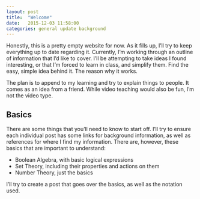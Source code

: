 ```yaml
---
layout: post
title:  "Welcome"
date:   2015-12-03 11:58:00
categories: general update background
---
```


Honestly, this is a pretty empty website for now. As it fills up, I’ll try to 
keep everything up to date regarding it. Currently, I’m working through an 
outline of information that I’d like to cover. I’ll be attempting to take ideas
I found interesting, or that I’m forced to learn in class, and simplify them. 
Find the easy, simple idea behind it. The reason why it works.

The plan is to append to my learning and try to explain things to people. It 
comes as an idea from a friend. While video teaching would also be fun, I’m not
the video type.

## Basics

There are some things that you’ll need to know to start off. I’ll try to ensure
each individual post has some links for background information, as well as 
references for where I find my information. There are, however, these basics 
that are important to understand:

 * Boolean Algebra, with basic logical expressions
 * Set Theory, including their properties and actions on them
 * Number Theory, just the basics

I’ll try to create a post that goes over the basics, as well as the notation 
used.
